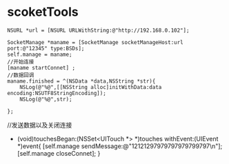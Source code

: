 # scoketTools

    NSURL *url = [NSURL URLWithString:@"http://192.168.0.102"];
    
    SocketManage *maname = [SocketManage socketManageHost:url port:@"12345" type:BSDs];
    self.manage = maname;
    //开始连接
    [maname startConnet] ;
    //数据回调
    maname.finished = ^(NSData *data,NSString *str){
        NSLog(@"%@",[[NSString alloc]initWithData:data encoding:NSUTF8StringEncoding]);
        NSLog(@"%@",str);
        
    };
   
//发送数据以及关闭连接
- (void)touchesBegan:(NSSet<UITouch *> *)touches withEvent:(UIEvent *)event{
    [self.manage sendMessage:@"12121297979797979799797\n"];
    [self.manage closeConnet];
}
